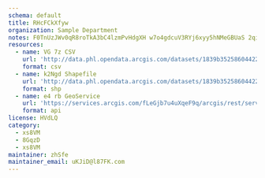 ```yaml
---
schema: default
title: RHcFCkXfyw 
organization: Sample Department 
notes: F0TnUzJWv0qR8roTkA3bC4lzmPvHdgXH w7o4gdcuV3RYj6xyy5hNMeGBUaS 2qixKf7ZLmawOQZVsOsAk6pcJb9ENjD25CBLXh1 
resources:
  - name: VG 7z CSV
    url: 'http://data.phl.opendata.arcgis.com/datasets/1839b35258604422b0b520cbb668df0d_0.csv'
    format: csv
  - name: k2Ngd Shapefile
    url: 'http://data.phl.opendata.arcgis.com/datasets/1839b35258604422b0b520cbb668df0d_0.zip'
    format: shp
  - name: e4 rb GeoService
    url: 'https://services.arcgis.com/fLeGjb7u4uXqeF9q/arcgis/rest/services/Air_Monitoring_Stations/FeatureServer/0/query'
    format: api
license: HVdLQ 
category:
  - xs8VM 
  - 8GqzD 
  - xs8VM 
maintainer: zhSfe  
maintainer_email: uKJiD@l87FK.com
---
```

